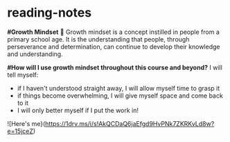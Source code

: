 # reading-notes

**#Growth Mindset** 🌻
Growth mindset is a concept instilled in people from a primary school age. It is the understanding that people, through perseverance and determination, can continue to develop their knowledge and understanding.

**#How will I use growth mindset throughout this course and beyond?**
I will tell myself:
- if I haven't understood straight away, I will allow myself time to grasp it
- if things become overwhelming, I will give myself space and come back to it
- I will only better myself if I put the work in!

![Here's me}(https://1drv.ms/i/s!AkQCDaQ6jaEfgd9HvPNk7ZKRKvLd8w?e=15jceZ)


